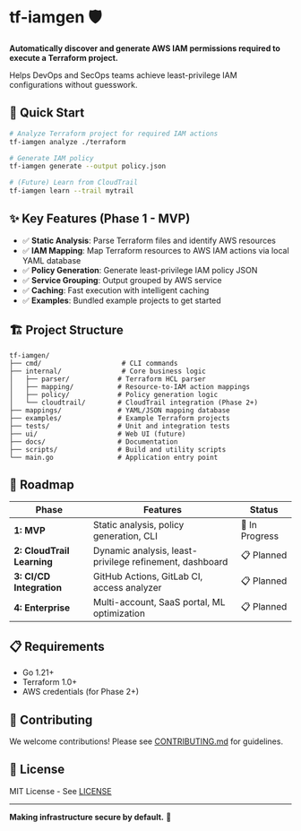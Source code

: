 # tf-iamgen 🛡️

**Automatically discover and generate AWS IAM permissions required to execute a Terraform project.**

Helps DevOps and SecOps teams achieve least-privilege IAM configurations without guesswork.

## 🎯 Quick Start

```bash
# Analyze Terraform project for required IAM actions
tf-iamgen analyze ./terraform

# Generate IAM policy
tf-iamgen generate --output policy.json

# (Future) Learn from CloudTrail
tf-iamgen learn --trail mytrail
```

## ✨ Key Features (Phase 1 - MVP)

- ✅ **Static Analysis**: Parse Terraform files and identify AWS resources
- ✅ **IAM Mapping**: Map Terraform resources to AWS IAM actions via local YAML database
- ✅ **Policy Generation**: Generate least-privilege IAM policy JSON
- ✅ **Service Grouping**: Output grouped by AWS service
- ✅ **Caching**: Fast execution with intelligent caching
- ✅ **Examples**: Bundled example projects to get started

## 🏗️ Project Structure

```
tf-iamgen/
├── cmd/                    # CLI commands
├── internal/               # Core business logic
│   ├── parser/            # Terraform HCL parser
│   ├── mapping/           # Resource-to-IAM action mappings
│   ├── policy/            # Policy generation logic
│   └── cloudtrail/        # CloudTrail integration (Phase 2+)
├── mappings/              # YAML/JSON mapping database
├── examples/              # Example Terraform projects
├── tests/                 # Unit and integration tests
├── ui/                    # Web UI (future)
├── docs/                  # Documentation
├── scripts/               # Build and utility scripts
└── main.go                # Application entry point
```

## 🚀 Roadmap

| Phase | Features | Status |
|-------|----------|--------|
| **1: MVP** | Static analysis, policy generation, CLI | 🔨 In Progress |
| **2: CloudTrail Learning** | Dynamic analysis, least-privilege refinement, dashboard | 📋 Planned |
| **3: CI/CD Integration** | GitHub Actions, GitLab CI, access analyzer | 📋 Planned |
| **4: Enterprise** | Multi-account, SaaS portal, ML optimization | 📋 Planned |

## 📋 Requirements

- Go 1.21+
- Terraform 1.0+
- AWS credentials (for Phase 2+)

## 🤝 Contributing

We welcome contributions! Please see [CONTRIBUTING.md](./docs/CONTRIBUTING.md) for guidelines.

## 📄 License

MIT License - See [LICENSE](./LICENSE)

---

**Making infrastructure secure by default.** 🚀
